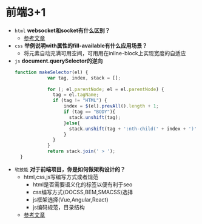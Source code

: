 # 前端3+1
- `html` **websocket和socket有什么区别？**
  - [参考文章](https://www.cnblogs.com/zyy1688/p/10002089.html)
- `css` **举例说明with属性的fill-available有什么应用场景？**
  - 将元素自动充满可用空间，可用用在inline-block上实现宽度的自适应
- `js` **document.querySelector的逆向**
  ```js
  function makeSelector(el) {
              var tag, index, stack = [];
            
              for (; el.parentNode; el = el.parentNode) {
                tag = el.tagName;
                if (tag != "HTML") {
                    index = $(el).prevAll().length + 1;
                    if (tag == "BODY"){
                      stack.unshift(tag);
                    }else{
                      stack.unshift(tag + ':nth-child(' + index + ')');                      
                    }
                }
              }            
              return stack.join(' > ');
    }
  ```
- `软技能` **对于前端项目，你是如何做架构设计的？**
  - html,css,js写编写方式或者规范
    + html是否需要语义化的标签以便有利于seo
    + css编写方式(OOCSS,BEM,SMACSS)选择
    + js框架选择(Vue,Angular,React)
    + js编码规范，目录结构
  - [参考文章](https://www.jianshu.com/p/71b9cd6d5c4d)